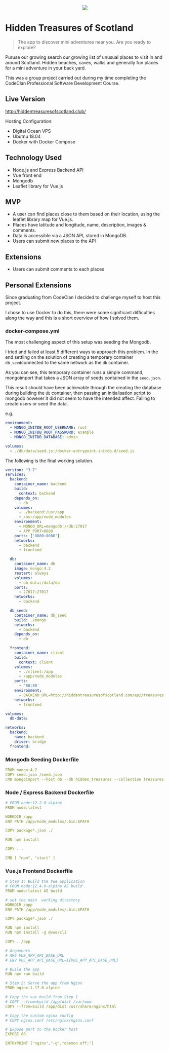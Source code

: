 <p align="center"><img src="readme/logo.png"></img></p>

# Hidden Treasures of Scotland
> The app to discover mini adventures near you. Are you ready to explore?

Puruse our growing search our growing list of unusual places to visit in and around Scotland. Hidden beaches, caves, walks and generally fun places for a mini adventure in your back yard.

This was a group project carried out during my time completing the CodeClan Professional Software Development Course.

## Live Version
http://hiddentreasuresofscotland.club/

Hosting Configuration:
- Digital Ocean VPS
- Ubutnu 18.04
- Docker with Docker Compose

## Technology Used

- Node.js and Express Backend API
- Vue front end
- Mongodb
- Leaflet library for Vue.js

## MVP

- A user can find places close to them based on their location, using the leaflet library map for Vue.js.
- Places have latitude and longitude, name, description, images & comments.
- Data is accessible via a JSON API, stored in MongoDB.
- Users can submit new places to the API

## Extensions

- Users can submit comments to each places

## Personal Extensions

Since graduating from CodeClan I decided to challenge myself to host this project.

I chose to use Docker to do this, there were some significant difficulties along the way and this is a short overview of how I solved them.

### docker-compose.yml

The most challenging aspect of this setup was seeding the Mongodb.

I tried and failed at least 5 different ways to approach this problem. In the end
settling on the solution of creating a temporary container  `db_seed`connected to the same
network as the `db` container. 

As you can see, this temporary container runs a simple command, mongoimport that takes
a JSON array of seeds contained in the `seed.json`.

This result should have been achievable through the creating the database during
building the `db` container, then passing an initialisation script to mongodb
however it did not seem to have the intended affect. Failing to create users or
seed the data.

e.g.
```yml
environment:
  - MONGO_INITDB_ROOT_USERNAME: root
  - MONGO_INITDB_ROOT_PASSWORD: example
  - MONGO_INITDB_DATABASE: admin
```

```yml
volumes:
  - ./db/data/seed.js:/docker-entrypoint-initdb.d/seed.js
```

The following is the final working solution.

```yml
version: "3.7"
services:
  backend:
    container_name: backend 
    build:
      context: backend
    depends_on:
      - db  
    volumes:
      - ./backend:/usr/app
      - /usr/app/node_modules
    environment:  
      - MONGO_URL=mongodb://db:27017
      - APP_PORT=8080
    ports: ['8080:8080']
    networks:
      - backend
      - frontend

  db:
    container_name: db
    image: mongo:4.2
    restart: always
    volumes:
      - db-data:/data/db
    ports:
      - 27017:27017
    networks:
      - backend

  db_seed:
    container_name: db_seed
    build: ./mongo
    networks:
      - backend
    depends_on:
      - db

  frontend:
    container_name: client
    build:
      context: client
    volumes:
      - ./client:/app
      - /app/node_modules
    ports:
      - '80:80'
    environment:  
      - BACKEND_URL=http://hiddentreasuresofscotland.com/api/treasures
    networks:
      - frontend

volumes:
  db-data:

networks:
  backend:
    name: backend
    driver: bridge
  frontend:
```

### Mongodb Seeding Dockerfile

```yml
FROM mongo:4.2
COPY seed.json /seed.json
CMD mongoimport --host db --db hidden_treasures --collection treasures --drop --file /seed.json --jsonArray
```

### Node / Express Backend Dockerfile

```yml
# FROM node:12.2.0-alpine 
FROM node:latest

WORKDIR /app
ENV PATH /app/node_modules/.bin:$PATH

COPY package*.json ./

RUN npm install

COPY . .

CMD [ "npm", "start" ]
```

### Vue.js Frontend Dockerfile

```yml
# Step 1: Build the Vue application
# FROM node:12.4.0-alpine AS build
FROM node:latest AS build

# set the main  working directory
WORKDIR /app
ENV PATH /app/node_modules/.bin:$PATH

COPY package*.json ./

RUN npm install
RUN npm install -g @vue/cli 

COPY . /app

# Arguments
# ARG VUE_APP_API_BASE_URL
# ENV VUE_APP_API_BASE_URL=${VUE_APP_API_BASE_URL}

# Build the app
RUN npm run build

# Step 2: Serve the app from Nginx
FROM nginx:1.17.0-alpine

# Copy the vue build from Step 1
# COPY --from=build /app/dist /var/www
COPY --from=build /app/dist /usr/share/nginx/html

# Copy the custom nginx config
# COPY nginx.conf /etc/nginx/nginx.conf

# Expose port to the Docker host
EXPOSE 80

ENTRYPOINT ["nginx","-g","daemon off;"]
```
